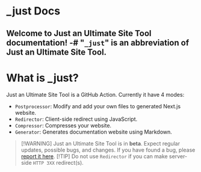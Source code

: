 # _just Docs
Welcome to Just an Ultimate Site Tool documentation!
-# "**`_just`**" is an abbreviation of **Just an Ultimate Site Tool**.
---
# What is _just?
Just an Ultimate Site Tool is a GitHub Action. 
Currently it have 4 modes: 
- `Postprocessor`: Modify and add your own files to generated Next.js website.
- `Redirector`: Client-side redirect using JavaScript.
- `Compressor`: Compresses your website.
- `Generator`: Generates documentation website using Markdown.

> [!WARNING] Just an Ultimate Site Tool is in **beta**. Expect regular updates, possible bugs, and changes. If you have found a bug, please [report it here](https://github.com/js-just/_just/issues/new?labels=bug&template=bug.md).
> [!TIP] Do not use `Redirector` if you can make server-side `HTTP 3XX` redirect(s).